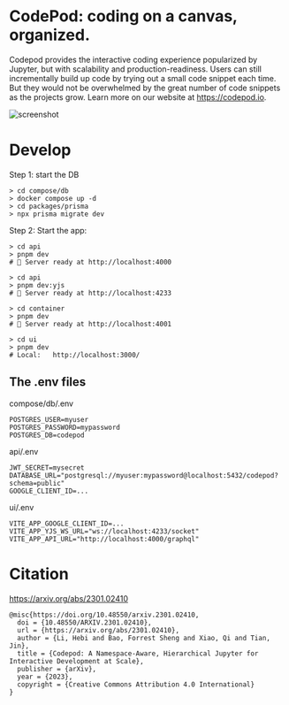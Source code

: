# CodePod: coding on a canvas, organized.

Codepod provides the interactive coding experience popularized by Jupyter, but
with scalability and production-readiness. Users can still incrementally build
up code by trying out a small code snippet each time. But they would not be
overwhelmed by the great number of code snippets as the projects grow. Learn
more on our website at https://codepod.io.

![screenshot](./screenshot-canvas.png)

# Develop

Step 1: start the DB

```
> cd compose/db
> docker compose up -d
> cd packages/prisma
> npx prisma migrate dev
```

Step 2: Start the app:

```
> cd api
> pnpm dev
# 🚀 Server ready at http://localhost:4000

> cd api
> pnpm dev:yjs
# 🚀 Server ready at http://localhost:4233

> cd container
> pnpm dev
# 🚀 Server ready at http://localhost:4001

> cd ui
> pnpm dev
# Local:   http://localhost:3000/
```

## The .env files

compose/db/.env

```
POSTGRES_USER=myuser
POSTGRES_PASSWORD=mypassword
POSTGRES_DB=codepod
```

api/.env

```
JWT_SECRET=mysecret
DATABASE_URL="postgresql://myuser:mypassword@localhost:5432/codepod?schema=public"
GOOGLE_CLIENT_ID=...
```

ui/.env

```
VITE_APP_GOOGLE_CLIENT_ID=...
VITE_APP_YJS_WS_URL="ws://localhost:4233/socket"
VITE_APP_API_URL="http://localhost:4000/graphql"
```

# Citation

https://arxiv.org/abs/2301.02410

```
@misc{https://doi.org/10.48550/arxiv.2301.02410,
  doi = {10.48550/ARXIV.2301.02410},
  url = {https://arxiv.org/abs/2301.02410},
  author = {Li, Hebi and Bao, Forrest Sheng and Xiao, Qi and Tian, Jin},
  title = {Codepod: A Namespace-Aware, Hierarchical Jupyter for Interactive Development at Scale},
  publisher = {arXiv},
  year = {2023},
  copyright = {Creative Commons Attribution 4.0 International}
}
```
